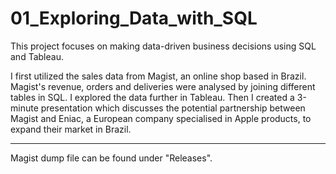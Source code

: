 # 01_Exploring_Data_with_SQL
This project focuses on making data-driven business decisions using SQL and Tableau.

I first utilized the sales data from Magist, an online shop based in Brazil. Magist's revenue, orders and deliveries were analysed by joining different tables in SQL. I explored the data further in Tableau. Then I created a 3-minute presentation which discusses the potential partnership between Magist and Eniac, a European company specialised in Apple products, to expand their market in Brazil.


---

Magist dump file can be found under "Releases".
